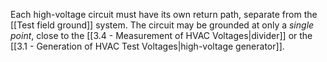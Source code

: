 Each high-voltage circuit must have its own return path, separate from the [[Test field ground]] system. The circuit may be grounded at only a _single point_, close to the [[3.4 - Measurement of HVAC Voltages|divider]] or the [[3.1 - Generation of HVAC Test Voltages|high-voltage generator]].